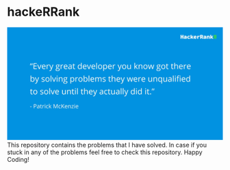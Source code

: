 # hackeRRank
![image 1](https://github.com/blog-a1/hackeRRank/blob/main/image.jfif)
This repository contains the problems that I have solved. In case if you stuck in any of the problems feel free to check this repository.
Happy Coding!
